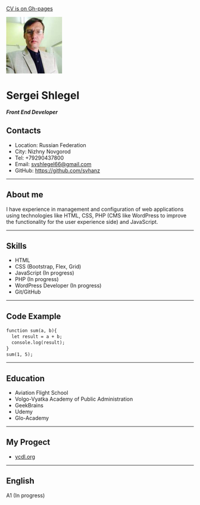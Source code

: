 <!--HEADER-->
[CV is on Gh-pages](https://svhanz.github.io/rsschool-cv/cv)

![foto](foto.jpg)
# Sergei Shlegel 
***Front End Developer*** 
<!--CONTACTS-->
## Contacts
* Location: Russian Federation
* City: Nizhny Novgorod
* Tel: +79290437800
* Email: svshlegel66@gmail.com
* GitHub: https://github.com/svhanz
  
***
<!--DESCRIPTION--> 
## About me 
I have experience in management and configuration of web applications using technologies like HTML, CSS, PHP (CMS like WordPress to improve the functionality for the user experience side) and JavaScript.

***

## Skills
* HTML
* CSS (Bootstrap, Flex, Grid)
* JavaScript (In progress)
* PHP (In progress)
* WordPress Developer (In progress)
* Git/GitHub
  
***

## Code Example
```
function sum(a, b){
  let result = a + b;
  console.log(result);
}
sum(1, 5);
```
***

## Education
* Aviation Flight School
* Volgo-Vyatka Academy of Public Administration
* GeekBrains
* Udemy
* Glo-Academy
  
***

## My Progect
* [ycdl.org](https://ycdl.org)
  
***

## English
A1 (In progress)
